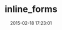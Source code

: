---
layout: post
title:  "inline_forms"
repo:   "acesuares/inline_forms"
date:   2015-02-18 17:23:01
gemurl: http://github.com/acesuares/inline_forms
---